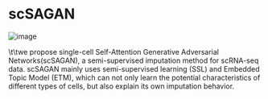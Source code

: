 # scSAGAN

![image](https://github.com/zehaoxiong123/scSAGAN/blob/master/scSAGAN.png)


\t\twe propose single-cell Self-Attention Generative Adversarial Networks(scSAGAN), a semi-supervised imputation method for scRNA-seq data. scSAGAN mainly uses semi-supervised learning (SSL) and Embedded Topic Model (ETM), which can not only learn the potential characteristics of different types of cells, but also explain its own imputation behavior.
